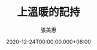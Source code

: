 ---
issue: 409
title: 上溫暖的記持
author: 張美惠
date: 2020-12-24T00:00:00.000+08:00
topic: 懷想
difficulty: 1
wikidata: Q131449210
wikidata_link: https://www.wikidata.org/wiki/Q131449210
author_wikidata_link: https://www.wikidata.org/wiki/Q131448466
author_wikidata: Q131448466
---